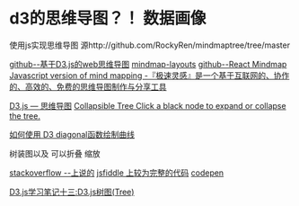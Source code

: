 # d3的思维导图？！ 数据画像

使用js实现思维导图 
源http://github.com/RockyRen/mindmaptree/tree/master


[github--基于D3.js的web思维导图](https://github.com/Youjingyu/web_mind_mapping)
[mindmap-layouts](https://github.com/leungwensen/mindmap-layouts#readme)
[github--React Mindmap ](https://www.npmjs.com/package/react-mindmap)
[Javascript version of mind mapping -『极速灵感』是一个基于互联网的、协作的、高效的、免费的思维导图制作与分享工具 ](https://github.com/hizzgdev/jsmind)

[D3.js — 思维导图](https://blog.csdn.net/zoubf/article/details/52910047)
[Collapsible Tree Click a black node to expand or collapse the tree.](https://beta.observablehq.com/@mbostock/collapsible-tree)


[如何使用 D3 diagonal函数绘制曲线](https://cloud.tencent.com/developer/ask/41631)


树装图以及 可以折叠 缩放

[stackoverflow --上说的](https://stackoverflow.com/questions/17558649/d3-tree-layout-separation-between-nodes-using-nodesize)
[jsfiddle 上较为完整的代码](http://jsfiddle.net/augburto/YMa2y/)
[codepen](https://codepen.io/augbog/pen/LEXZKK)


[D3.js学习笔记十三:D3.js树图(Tree)](http://www.daliane.com/d3_js_xue_xi_bi_ji_shi_san_d3_js_shu_tu_tree/)
